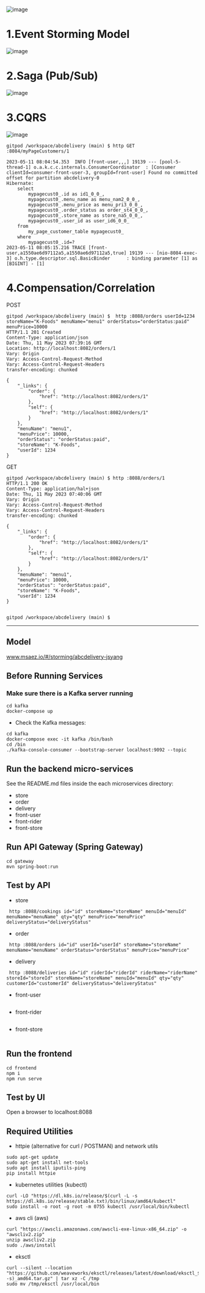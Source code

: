 ![image](https://github.com/dalssong/abcdelivery/assets/126850101/2896f1b1-7ff8-4801-b14f-eff10c111838)

# 1.Event Storming Model
![image](https://github.com/dalssong/abcdelivery/assets/126850101/cc065302-d4d6-431b-8825-62d72f4909cc)

# 2.Saga (Pub/Sub)
![image](https://github.com/dalssong/abcdelivery/assets/126850101/31878bb6-adfe-4295-80d2-1ad06bcd8813)

# 3.CQRS
![image](https://github.com/dalssong/abcdelivery/assets/126850101/f5cb8327-d22b-4675-b9bd-5cbfee4d07a0)

```
gitpod /workspace/abcdelivery (main) $ http GET :8084/myPageCustomers/1
```
```
2023-05-11 08:04:54.353  INFO [front-user,,,] 19139 --- [pool-5-thread-1] o.a.k.c.c.internals.ConsumerCoordinator  : [Consumer clientId=consumer-front-user-3, groupId=front-user] Found no committed offset for partition abcdelivery-0
Hibernate: 
    select
        mypagecust0_.id as id1_0_0_,
        mypagecust0_.menu_name as menu_nam2_0_0_,
        mypagecust0_.menu_price as menu_pri3_0_0_,
        mypagecust0_.order_status as order_st4_0_0_,
        mypagecust0_.store_name as store_na5_0_0_,
        mypagecust0_.user_id as user_id6_0_0_ 
    from
        my_page_customer_table mypagecust0_ 
    where
        mypagecust0_.id=?
2023-05-11 08:05:15.216 TRACE [front-user,a1550ae6d97112a5,a1550ae6d97112a5,true] 19139 --- [nio-8084-exec-3] o.h.type.descriptor.sql.BasicBinder      : binding parameter [1] as [BIGINT] - [1]
```

# 4.Compensation/Correlation
POST
```
gitpod /workspace/abcdelivery (main) $  http :8088/orders userId=1234 storeName="K-Foods" menuName="menu1" orderStatus="orderStatus:paid" menuPrice=10000
HTTP/1.1 201 Created
Content-Type: application/json
Date: Thu, 11 May 2023 07:39:16 GMT
Location: http://localhost:8082/orders/1
Vary: Origin
Vary: Access-Control-Request-Method
Vary: Access-Control-Request-Headers
transfer-encoding: chunked

{
    "_links": {
        "order": {
            "href": "http://localhost:8082/orders/1"
        },
        "self": {
            "href": "http://localhost:8082/orders/1"
        }
    },
    "menuName": "menu1",
    "menuPrice": 10000,
    "orderStatus": "orderStatus:paid",
    "storeName": "K-Foods",
    "userId": 1234
}
```

GET
```
gitpod /workspace/abcdelivery (main) $ http :8088/orders/1
HTTP/1.1 200 OK
Content-Type: application/hal+json
Date: Thu, 11 May 2023 07:40:06 GMT
Vary: Origin
Vary: Access-Control-Request-Method
Vary: Access-Control-Request-Headers
transfer-encoding: chunked

{
    "_links": {
        "order": {
            "href": "http://localhost:8082/orders/1"
        },
        "self": {
            "href": "http://localhost:8082/orders/1"
        }
    },
    "menuName": "menu1",
    "menuPrice": 10000,
    "orderStatus": "orderStatus:paid",
    "storeName": "K-Foods",
    "userId": 1234
}


gitpod /workspace/abcdelivery (main) $ 
```
---------------------

## Model
www.msaez.io/#/storming/abcdelivery-jsyang

## Before Running Services
### Make sure there is a Kafka server running
```
cd kafka
docker-compose up
```
- Check the Kafka messages:
```
cd kafka
docker-compose exec -it kafka /bin/bash
cd /bin
./kafka-console-consumer --bootstrap-server localhost:9092 --topic
```

## Run the backend micro-services
See the README.md files inside the each microservices directory:

- store
- order
- delivery
- front-user
- front-rider
- front-store


## Run API Gateway (Spring Gateway)
```
cd gateway
mvn spring-boot:run
```

## Test by API
- store
```
 http :8088/cookings id="id" storeName="storeName" menuId="menuId" menuName="menuName" qty="qty" menuPrice="menuPrice" deliveryStatus="deliveryStatus" 
```
- order
```
 http :8088/orders id="id" userId="userId" storeName="storeName" menuName="menuName" orderStatus="orderStatus" menuPrice="menuPrice" 
```
- delivery
```
 http :8088/deliveries id="id" riderId="riderId" riderName="riderName" storeId="storeId" storeName="storeName" menuId="menuId" qty="qty" customerId="customerId" deliveryStatus="deliveryStatus" 
```
- front-user
```
```
- front-rider
```
```
- front-store
```
```


## Run the frontend
```
cd frontend
npm i
npm run serve
```

## Test by UI
Open a browser to localhost:8088

## Required Utilities

- httpie (alternative for curl / POSTMAN) and network utils
```
sudo apt-get update
sudo apt-get install net-tools
sudo apt install iputils-ping
pip install httpie
```

- kubernetes utilities (kubectl)
```
curl -LO "https://dl.k8s.io/release/$(curl -L -s https://dl.k8s.io/release/stable.txt)/bin/linux/amd64/kubectl"
sudo install -o root -g root -m 0755 kubectl /usr/local/bin/kubectl
```

- aws cli (aws)
```
curl "https://awscli.amazonaws.com/awscli-exe-linux-x86_64.zip" -o "awscliv2.zip"
unzip awscliv2.zip
sudo ./aws/install
```

- eksctl 
```
curl --silent --location "https://github.com/weaveworks/eksctl/releases/latest/download/eksctl_$(uname -s)_amd64.tar.gz" | tar xz -C /tmp
sudo mv /tmp/eksctl /usr/local/bin
```

